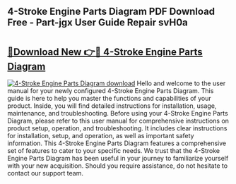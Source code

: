 ## 4-Stroke Engine Parts Diagram PDF Download Free - Part-jgx User Guide Repair svH0a

# <h2><a href="http://dfm5m0.blite.top/?on=4-Stroke+Engine+Parts+Diagram">🔗Download New 👉🔴 4-Stroke Engine Parts Diagram</a></h2>

[![4-Stroke Engine Parts Diagram download](https://i.imgur.com/lujVjoI.png)](http://dfm5m0.blite.top/?on=4-Stroke+Engine+Parts+Diagram)
Hello and welcome to the user manual for your newly configured 4-Stroke Engine Parts Diagram. This guide is here to help you master the functions and capabilities of your product. Inside, you will find detailed instructions for installation, usage, maintenance, and troubleshooting. Before using your 4-Stroke Engine Parts Diagram, please refer to this user manual for comprehensive instructions on product setup, operation, and troubleshooting. It includes clear instructions for installation, setup, and operation, as well as important safety information. This 4-Stroke Engine Parts Diagram features a comprehensive set of features to cater to your specific needs. We trust that the 4-Stroke Engine Parts Diagram has been useful in your journey to familiarize yourself with your new acquisition. Should you require assistance, do not hesitate to contact our support team.
